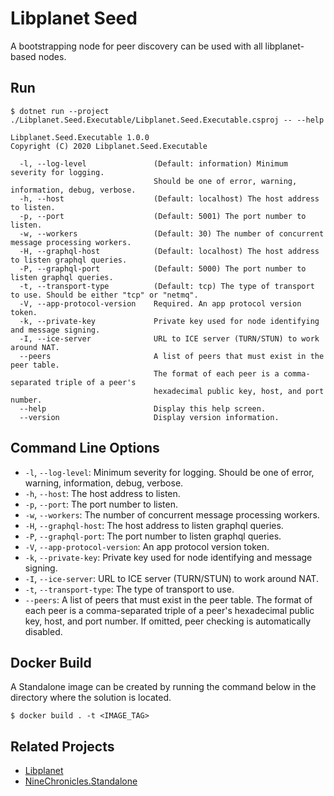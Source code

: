 # Libplanet Seed

A bootstrapping node for peer discovery can be used with all libplanet-based nodes.

## Run

```
$ dotnet run --project ./Libplanet.Seed.Executable/Libplanet.Seed.Executable.csproj -- --help

Libplanet.Seed.Executable 1.0.0
Copyright (C) 2020 Libplanet.Seed.Executable

  -l, --log-level               (Default: information) Minimum severity for logging.
                                Should be one of error, warning, information, debug, verbose.
  -h, --host                    (Default: localhost) The host address to listen.
  -p, --port                    (Default: 5001) The port number to listen.
  -w, --workers                 (Default: 30) The number of concurrent message processing workers.
  -H, --graphql-host            (Default: localhost) The host address to listen graphql queries.
  -P, --graphql-port            (Default: 5000) The port number to listen graphql queries.
  -t, --transport-type          (Default: tcp) The type of transport to use. Should be either "tcp" or "netmq".
  -V, --app-protocol-version    Required. An app protocol version token.
  -k, --private-key             Private key used for node identifying and message signing.
  -I, --ice-server              URL to ICE server (TURN/STUN) to work around NAT.
  --peers                       A list of peers that must exist in the peer table.
                                The format of each peer is a comma-separated triple of a peer's
                                hexadecimal public key, host, and port number.
  --help                        Display this help screen.
  --version                     Display version information.
```

## Command Line Options

 - `-l`, `--log-level`: Minimum severity for logging. Should be one of error, warning, information, debug, verbose.
 - `-h`, `--host`: The host address to listen.
 - `-p`, `--port`: The port number to listen.
 - `-w`, `--workers`: The number of concurrent message processing workers.
 - `-H`, `--graphql-host`: The host address to listen graphql queries.
 - `-P`, `--graphql-port`: The port number to listen graphql queries.
 - `-V`, `--app-protocol-version`: An app protocol version token.
 - `-k`, `--private-key`: Private key used for node identifying and message signing.
 - `-I`, `--ice-server`: URL to ICE server (TURN/STUN) to work around NAT.
 - `-t`, `--transport-type`: The type of transport to use.
 - `--peers`: A list of peers that must exist in the peer table. The format of each peer is a comma-separated triple of a peer's hexadecimal public key, host, and port number. If omitted, peer checking is automatically disabled.

## Docker Build

A Standalone image can be created by running the command below in the directory where the solution is located.

```
$ docker build . -t <IMAGE_TAG>
```

## Related Projects

- [Libplanet](https://github.com/planetarium/libplanet)
- [NineChronicles.Standalone](https://github.com/planetarium/NineChronicles.Standalone)
